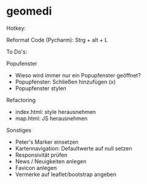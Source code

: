 # geomedi

Hotkey:

Reformat Code (Pycharm):
Strg + alt + L


To Do's:

Popufenster
- Wieso wird immer nur ein Popupfenster geöffnet?
- Popupfenster: Schließen hinzufügen (x)
- Popupfenster stylen

Refactoring
- index.html: style herausnehmen
- map.html: JS herausnehmen

Sonstiges
- Peter's Marker einsetzen
- Kartennavigation: Defaultwerte auf null setzen
- Responsivität prüfen
- News / Neuigkeiten anlegen
- Favicon anlegen
- Vermerke auf leaflet/bootstrap angeben
